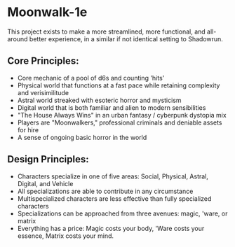# Moonwalk-1e
This project exists to make a more streamlined, more functional, and all-around better experience, in a similar if not identical setting to Shadowrun.

Core Principles:
------------------
- Core mechanic of a pool of d6s and counting 'hits'
- Physical world that functions at a fast pace while retaining complexity and verisimilitude
- Astral world streaked with esoteric horror and mysticism
- Digital world that is both familiar and alien to modern sensibilities
- "The House Always Wins" in an urban fantasy / cyberpunk dystopia mix
- Players are "Moonwalkers," professional criminals and deniable assets for hire
- A sense of ongoing basic horror in the world

Design Principles:
-----------------
- Characters specialize in one of five areas: Social, Physical, Astral, Digital, and Vehicle
- All specializations are able to contribute in any circumstance
- Multispecialized characters are less effective than fully specialized characters
- Specializations can be approached from three avenues: magic, 'ware, or matrix
- Everything has a price: Magic costs your body, 'Ware costs your essence, Matrix costs your mind.
